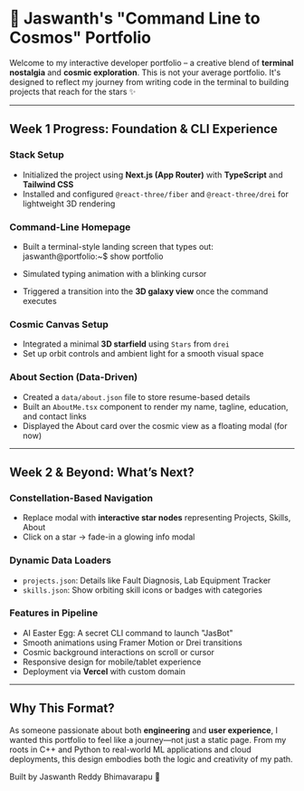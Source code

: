 # 🚀 Jaswanth's "Command Line to Cosmos" Portfolio

Welcome to my interactive developer portfolio – a creative blend of **terminal nostalgia** and **cosmic exploration**. This is not your average portfolio. It's designed to reflect my journey from writing code in the terminal to building projects that reach for the stars ✨

---

## Week 1 Progress: Foundation & CLI Experience

### Stack Setup

- Initialized the project using **Next.js (App Router)** with **TypeScript** and **Tailwind CSS**
- Installed and configured `@react-three/fiber` and `@react-three/drei` for lightweight 3D rendering

### Command-Line Homepage

- Built a terminal-style landing screen that types out:
  jaswanth@portfolio:~$ show portfolio

- Simulated typing animation with a blinking cursor
- Triggered a transition into the **3D galaxy view** once the command executes

### Cosmic Canvas Setup

- Integrated a minimal **3D starfield** using `Stars` from `drei`
- Set up orbit controls and ambient light for a smooth visual space

### About Section (Data-Driven)

- Created a `data/about.json` file to store resume-based details
- Built an `AboutMe.tsx` component to render my name, tagline, education, and contact links
- Displayed the About card over the cosmic view as a floating modal (for now)

---

## Week 2 & Beyond: What’s Next?

### Constellation-Based Navigation

- Replace modal with **interactive star nodes** representing Projects, Skills, About
- Click on a star → fade-in a glowing info modal

### Dynamic Data Loaders

- `projects.json`: Details like Fault Diagnosis, Lab Equipment Tracker
- `skills.json`: Show orbiting skill icons or badges with categories

### Features in Pipeline

- AI Easter Egg: A secret CLI command to launch "JasBot"
- Smooth animations using Framer Motion or Drei transitions
- Cosmic background interactions on scroll or cursor
- Responsive design for mobile/tablet experience
- Deployment via **Vercel** with custom domain

---

## Why This Format?

As someone passionate about both **engineering** and **user experience**, I wanted this portfolio to feel like a journey—not just a static page. From my roots in C++ and Python to real-world ML applications and cloud deployments, this design embodies both the logic and creativity of my path.

Built by Jaswanth Reddy Bhimavarapu 👨
